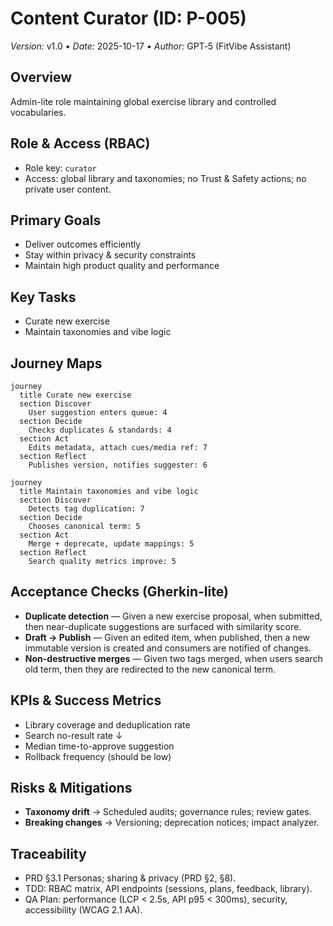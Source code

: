 <!-- File: persona-content-curator.md | Purpose: Persona document with journey maps and acceptance checks -->

# Content Curator (ID: P-005)

_Version:_ v1.0 • _Date:_ 2025-10-17 • _Author:_ GPT‑5 (FitVibe Assistant)

## Overview

Admin-lite role maintaining global exercise library and controlled vocabularies.

## Role & Access (RBAC)

- Role key: `curator`
- Access: global library and taxonomies; no Trust & Safety actions; no private user content.

## Primary Goals

- Deliver outcomes efficiently
- Stay within privacy & security constraints
- Maintain high product quality and performance

## Key Tasks

- Curate new exercise
- Maintain taxonomies and vibe logic

## Journey Maps

```mermaid
journey
  title Curate new exercise
  section Discover
    User suggestion enters queue: 4
  section Decide
    Checks duplicates & standards: 4
  section Act
    Edits metadata, attach cues/media ref: 7
  section Reflect
    Publishes version, notifies suggester: 6
```

```mermaid
journey
  title Maintain taxonomies and vibe logic
  section Discover
    Detects tag duplication: 7
  section Decide
    Chooses canonical term: 5
  section Act
    Merge + deprecate, update mappings: 5
  section Reflect
    Search quality metrics improve: 5
```

## Acceptance Checks (Gherkin-lite)

- **Duplicate detection** — Given a new exercise proposal, when submitted, then near-duplicate suggestions are surfaced with similarity score.
- **Draft → Publish** — Given an edited item, when published, then a new immutable version is created and consumers are notified of changes.
- **Non-destructive merges** — Given two tags merged, when users search old term, then they are redirected to the new canonical term.

## KPIs & Success Metrics

- Library coverage and deduplication rate
- Search no-result rate ↓
- Median time-to-approve suggestion
- Rollback frequency (should be low)

## Risks & Mitigations

- **Taxonomy drift** → Scheduled audits; governance rules; review gates.
- **Breaking changes** → Versioning; deprecation notices; impact analyzer.

## Traceability

- PRD §3.1 Personas; sharing & privacy (PRD §2, §8).
- TDD: RBAC matrix, API endpoints (sessions, plans, feedback, library).
- QA Plan: performance (LCP < 2.5s, API p95 < 300ms), security, accessibility (WCAG 2.1 AA).
